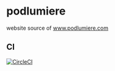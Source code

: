 # podlumiere

website source of www.podlumiere.com

## CI

[![CircleCI](https://circleci.com/gh/lechaps/podlumiere.svg?style=svg)](https://circleci.com/gh/lechaps/podlumiere)
